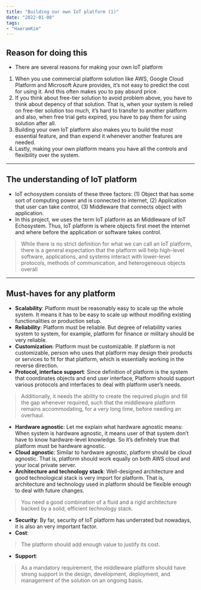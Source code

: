 ```yaml
---
title: "Building our own IoT platform (1)"
date: "2022-01-08"
tags:
- "HaeramKim"
---
```


## Reason for doing this
* There are several reasons for making your own IoT platform
1. When you use commercial platform solution like AWS, Google Cloud Platform and Microsoft Azure provides, it’s not easy to predict the cost for using it. And this often makes you to pay absurd price.
2. If you think about free-tier solution to avoid problem above, you have to think about depency of that solution. That is, when your system is relied on free-tier solution too much, it’s hard to transfer to another platform and also, when free trial gets expired, you have to pay them for using solution after all.
3. Building your own IoT platform also makes you to build the most essential feature, and than expend it whenever another features are needed.
4. Lastly, making your own platform means you have all the controls and flexibility over the system.
- - - -
## The understanding of IoT platform
* IoT echosystem consists of these three factors: (1) Object that has some sort of computing power and is connected to internet, (2) Application that user can take control, (3) Middleware that connects object with application.
* In this project, we uses the term IoT platform as an Middleware of IoT Echosystem. Thus, IoT platform is where objects first meet the internet and where before the application or software takes control.
> While there is no strict definition for what we can call an IoT platform, there is a general expectation that the platform will help high-level software, applications, and systems interact with lower-level protocols, methods of communication, and heterogeneous objects overall   
- - - -
## Must-haves for any platform
* **Scalability**: Platform must be reasonably easy to scale up the whole system. It means it has to be easy to scale up without modifing existing functionalities or production setup.
* **Reliability**: Platform must be reliable. But degree of reliability varies system to system, for example, platform for finance or military should be very reliable.
* **Customization**: Platform must be customizable. If platform is not customizable, person who uses that platform may design their products or services to fit for that platform, which is essentially working in the reverse direction.
* **Protocol, interface support**: Since definition of platform is the system that coordinates objects and end user interface, Platform should support various protocols and interfaces to deal with platform user’s needs.
> Additionally, it needs the ability to create the required plugin and fill the gap whenever required, such that the middleware platform remains accommodating, for a very long time, before needing an overhaul.   
* **Hardware agnostic**: Let me explain what hardware agnostic means: When system is hardware agnostic, it means user of that system don’t have to know hardware-level knowledge. So it’s definitely true that platform must be hardware agnostic.
* **Cloud agnostic**: Similar to hardware agnostic, platform should be cloud agnostic. That is, platform should work equally on both AWS cloud and your local private server.
* **Architecture and technology stack**: Well-designed architecture and good technological stack is very import for platform. That is, architecture and technology used in platform should be flexible enough to deal with future changes.
> You need a good combination of a fluid and a rigid architecture backed by a solid, efficient technology stack.   
* **Security**: By far, security of IoT platform has underrated but nowadays, it is also an very important factor.
* **Cost**:
> The platform should add enough value to justify its cost.   
* **Support**:
> As a mandatory requirement, the middleware platform should have strong support in the design, development, deployment, and management of the solution on an ongoing basis.   

